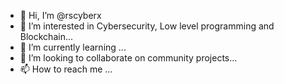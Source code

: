 - 👋 Hi, I’m @rscyberx
- 👀 I’m interested in Cybersecurity, Low level programming and Blockchain...
- 🌱 I’m currently learning ...
- 💞️ I’m looking to collaborate on community projects...
- 📫 How to reach me ...

<!---
rscyberx/rscyberx is a ✨ special ✨ repository because its `README.md` (this file) appears on your GitHub profile.
You can click the Preview link to take a look at your changes.
--->
